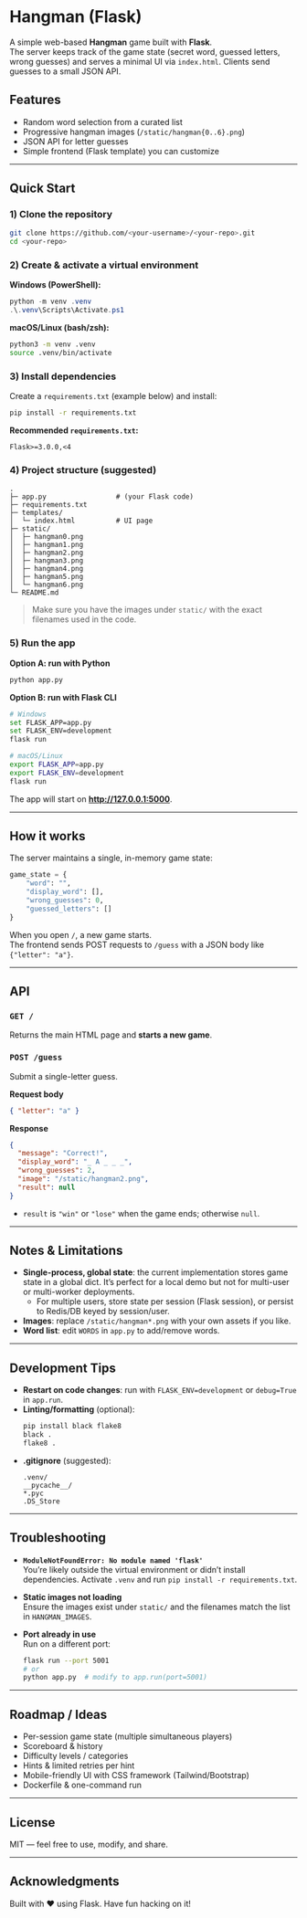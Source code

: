 # Hangman (Flask)

A simple web-based **Hangman** game built with **Flask**.  
The server keeps track of the game state (secret word, guessed letters, wrong guesses) and serves a minimal UI via `index.html`. Clients send guesses to a small JSON API.

## Features
- Random word selection from a curated list
- Progressive hangman images (`/static/hangman{0..6}.png`)
- JSON API for letter guesses
- Simple frontend (Flask template) you can customize

---

## Quick Start

### 1) Clone the repository
```bash
git clone https://github.com/<your-username>/<your-repo>.git
cd <your-repo>
```

### 2) Create & activate a virtual environment

**Windows (PowerShell):**
```powershell
python -m venv .venv
.\.venv\Scripts\Activate.ps1
```

**macOS/Linux (bash/zsh):**
```bash
python3 -m venv .venv
source .venv/bin/activate
```

### 3) Install dependencies
Create a `requirements.txt` (example below) and install:
```bash
pip install -r requirements.txt
```

**Recommended `requirements.txt`:**
```
Flask>=3.0.0,<4
```

### 4) Project structure (suggested)
```
.
├─ app.py                 # (your Flask code)
├─ requirements.txt
├─ templates/
│  └─ index.html          # UI page
├─ static/
│  ├─ hangman0.png
│  ├─ hangman1.png
│  ├─ hangman2.png
│  ├─ hangman3.png
│  ├─ hangman4.png
│  ├─ hangman5.png
│  └─ hangman6.png
└─ README.md
```

> Make sure you have the images under `static/` with the exact filenames used in the code.

### 5) Run the app

**Option A: run with Python**
```bash
python app.py
```

**Option B: run with Flask CLI**
```bash
# Windows
set FLASK_APP=app.py
set FLASK_ENV=development
flask run

# macOS/Linux
export FLASK_APP=app.py
export FLASK_ENV=development
flask run
```

The app will start on **http://127.0.0.1:5000**.

---

## How it works

The server maintains a single, in-memory game state:

```python
game_state = {
    "word": "",
    "display_word": [],
    "wrong_guesses": 0,
    "guessed_letters": []
}
```

When you open `/`, a new game starts.  
The frontend sends POST requests to `/guess` with a JSON body like `{"letter": "a"}`.

---

## API

### `GET /`
Returns the main HTML page and **starts a new game**.

### `POST /guess`
Submit a single-letter guess.

**Request body**
```json
{ "letter": "a" }
```

**Response**
```json
{
  "message": "Correct!",
  "display_word": "_ A _ _ _",
  "wrong_guesses": 2,
  "image": "/static/hangman2.png",
  "result": null
}
```

- `result` is `"win"` or `"lose"` when the game ends; otherwise `null`.

---

## Notes & Limitations

- **Single-process, global state**: the current implementation stores game state in a global dict. It’s perfect for a local demo but not for multi-user or multi-worker deployments.  
  - For multiple users, store state per session (Flask session), or persist to Redis/DB keyed by session/user.
- **Images**: replace `/static/hangman*.png` with your own assets if you like.
- **Word list**: edit `WORDS` in `app.py` to add/remove words.

---

## Development Tips

- **Restart on code changes**: run with `FLASK_ENV=development` or `debug=True` in `app.run`.
- **Linting/formatting** (optional):
  ```bash
  pip install black flake8
  black .
  flake8 .
  ```
- **.gitignore** (suggested):
  ```
  .venv/
  __pycache__/
  *.pyc
  .DS_Store
  ```

---

## Troubleshooting

- **`ModuleNotFoundError: No module named 'flask'`**  
  You’re likely outside the virtual environment or didn’t install dependencies. Activate `.venv` and run `pip install -r requirements.txt`.

- **Static images not loading**  
  Ensure the images exist under `static/` and the filenames match the list in `HANGMAN_IMAGES`.

- **Port already in use**  
  Run on a different port:  
  ```bash
  flask run --port 5001
  # or
  python app.py  # modify to app.run(port=5001)
  ```

---

## Roadmap / Ideas

- Per-session game state (multiple simultaneous players)
- Scoreboard & history
- Difficulty levels / categories
- Hints & limited retries per hint
- Mobile-friendly UI with CSS framework (Tailwind/Bootstrap)
- Dockerfile & one-command run

---

## License
MIT — feel free to use, modify, and share.

---

## Acknowledgments
Built with ❤️ using Flask. Have fun hacking on it!
